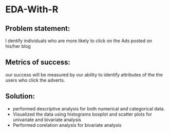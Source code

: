 # EDA-With-R
## Problem statement: 
I dentify individuals who are more likely to click on the Ads posted on his/her blog
## Metrics of success:
our success will be measured by our ability to identify attributes of the the users who click the adverts.
## Solution:
* performed descriptive analysis for both numerical and categorical data.
* Visualized the data using histograms boxplot and scatter plots for univariate and bivariate analysis
* Performed corelation analysis for bivariate analysis
